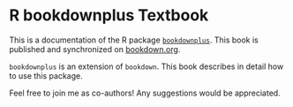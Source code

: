 # R bookdownplus Textbook

This is a documentation of the R package [`bookdownplus`](https://github.com/pzhaonet/bookdownplus/). This book is published and synchronized on [bookdown.org](https://bookdown.org/baydap/bookdownplus).

`bookdownplus` is an extension of `bookdown`. This book describes in detail how to use this package.

Feel free to join me as co-authors! Any suggestions would be appreciated.